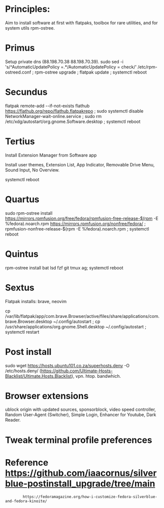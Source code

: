 # Principles: 
Aim to install software at first with flatpaks, toolbox for rare utilities, and for system utils rpm-ostree.

# Primus
Setup private dns (88.198.70.38	88.198.70.39).
sudo sed -i 's/^AutomaticUpdatePolicy =.*/AutomaticUpdatePolicy = check/' /etc/rpm-ostreed.conf ; rpm-ostree upgrade ; flatpak update ; systemctl reboot 

# Secundus 
flatpak remote-add --if-not-exists flathub https://flathub.org/repo/flathub.flatpakrepo ;
sudo systemctl disable NetworkManager-wait-online.service ; sudo rm /etc/xdg/autostart/org.gnome.Software.desktop ; systemctl reboot

# Tertius
Install Extension Manager from Software app 

Install user themes, Extension List, App Indicator, Removable Drive Menu, Sound Input, No Overview.

systemctl reboot

# Quartus 

sudo rpm-ostree install https://mirrors.rpmfusion.org/free/fedora/rpmfusion-free-release-$(rpm -E %fedora).noarch.rpm https://mirrors.rpmfusion.org/nonfree/fedora/ ; rpmfusion-nonfree-release-$(rpm -E %fedora).noarch.rpm ; systemctl reboot

# Quintus

rpm-ostree install bat lsd fzf git tmux ag; systemctl reboot

# Sextus

Flatpak installs: brave, neovim

cp /var/lib/flatpak/app/com.brave.Browser/active/files/share/applications/com.brave.Browser.desktop ~/.config/autostart ;
cp /usr/share/applications/org.gnome.Shell.desktop ~/.config/autostart ; systemctl restart

# Post install 

sudo wget https://hosts.ubuntu101.co.za/superhosts.deny -O /etc/hosts.deny/ (https://github.com/Ultimate-Hosts-Blacklist/Ultimate.Hosts.Blacklist), vpn. htop. bandwhich.

# Browser extensions 
ublock origin with updated sources, sponsorblock, video speed controller, Random User-Agent (Switcher), Simple Login, Enhancer for Youtube, Dark Reader.

# Tweak terminal profile preferences

# Reference https://github.com/iaacornus/silverblue-postinstall_upgrade/tree/main
            https://fedoramagazine.org/how-i-customize-fedora-silverblue-and-fedora-kinoite/
